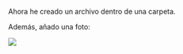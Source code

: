 Ahora he creado un archivo dentro de una carpeta.

Además, añado una foto:

<img src = "https://piks.eldesmarque.com/thumbs/o/1200/bin/2023/10/07/fabricio_celebra_el_gol_en_el_albacete___levante__001.png"></img>